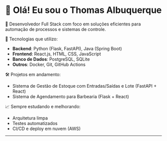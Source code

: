 # 👋 Olá! Eu sou o Thomas Albuquerque

🎯 Desenvolvedor Full Stack com foco em soluções eficientes para automação de processos e sistemas de controle.

🔧 Tecnologias que utilizo:
- **Backend**: Python (Flask, FastAPI), Java (Spring Boot)
- **Frontend**: React.js, HTML, CSS, JavaScript
- **Banco de Dados**: PostgreSQL, SQLite
- **Outros**: Docker, Git, GitHub Actions

🛠️ Projetos em andamento:
- Sistema de Gestão de Estoque com Entradas/Saídas e Lote (FastAPI + React)
- Sistema de Agendamento para Barbearia (Flask + React)

📈 Sempre estudando e melhorando:
- Arquitetura limpa
- Testes automatizados
- CI/CD e deploy em nuvem (AWS)

---
